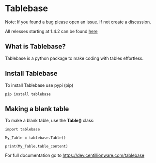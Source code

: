 Tablebase
=============

Note: If you found a bug please open an issue. If not create a discussion.

All relesses starting at 1.4.2 can be found [here](https://github.com/sasmlange/tablebase/releases)

What is Tablebase?
------------------------

Tablebase is a python package to make coding with tables 
effortless.

Install Tablebase
-------------------------

To install Tablebase use pypi (pip)

`pip install tablebase`

Making a blank table
------------------------

To make a blank table, use the **Table()** class:

    import tablebase

    My_Table = tablebase.Table()

    print(My_Table.table_content)


For full documentation go to
https://dev.centillionware.com/tablebase

